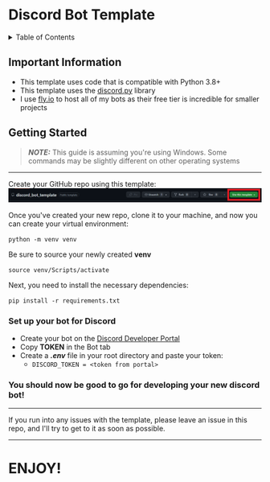 # Discord Bot Template

<!-- TABLE OF CONTENTS -->
<details>
    <summary>Table of Contents</summary>
    <ol>
        <li>
            <a href="#important-information">Important Information</a>
        </li>
        <li>
            <a href="#getting-started">Getting Started</a>
        </li>
    </ol>
</details>

<!-- Important Information -->
##  Important Information
- This template uses code that is compatible with Python 3.8+
- This template uses the [discord.py](https://discordpy.readthedocs.io/) library
- I use [fly.io](https://fly.io/) to host all of my bots as their free tier is incredible for smaller projects


<!-- Getting Started -->
## Getting Started
> **_NOTE:_** This guide is assuming you're using Windows. Some commands may be slightly different on other operating systems
---
Create your GitHub repo using this template:
![](template_button.png)

Once you've created your new repo, clone it to your machine, and now you can create your virtual environment:
```commandline
python -m venv venv
```
Be sure to source your newly created **venv**
```commandline
source venv/Scripts/activate
```

Next, you need to install the necessary dependencies:

```commandline
pip install -r requirements.txt
```

### Set up your bot for Discord
- Create your bot on the [Discord Developer Portal](https://discord.com/developers/applications)
- Copy **TOKEN** in the Bot tab
- Create a _**.env**_ file in your root directory and paste your token:
  - ``DISCORD_TOKEN = <token from portal>``

### You should now be good to go for developing your new discord bot!

---

If you run into any issues with the template, please leave an issue in this repo, and I'll try to get to it as soon as possible.

---
# ENJOY!